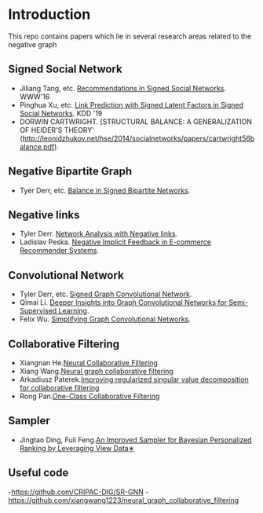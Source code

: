 # Introduction
This repo contains papers which lie in several research areas related to the negative graph

## Signed Social Network
- Jiliang Tang, etc. [Recommendations in Signed Social Networks](https://dl.acm.org/doi/pdf/10.1145/2872427.2882971). WWW'16
- Pinghua Xu, etc. [Link Prediction with Signed Latent Factors in Signed Social Networks](https://dl.acm.org/doi/pdf/10.1145/3292500.3330850). KDD '19
- DORWIN CARTWRIGHT. [STRUCTURAL BALANCE: A GENERALIZATION OF HEIDER'S THEORY'
(http://leonidzhukov.net/hse/2014/socialnetworks/papers/cartwright56balance.pdf).
## Negative Bipartite Graph 
- Tyer Derr, etc. [Balance in Signed Bipartite Networks](https://dl.acm.org/doi/pdf/10.1145/3357384.3358009).
## Negative links
- Tyler Derr. [Network Analysis with Negative links](https://dl.acm.org/doi/pdf/10.1145/3336191.3372188).
- Ladislav Peska. [Negative Implicit Feedback in E-commerce Recommender Systems](https://dl.acm.org/doi/pdf/10.1145/2479787.2479800).
## Convolutional Network
- Tyler Derr, etc. [Signed Graph Convolutional Network](https://arxiv.org/pdf/1808.06354.pdf).
- Qimai Li. [Deeper Insights into Graph Convolutional Networks for Semi-Supervised Learning](https://arxiv.org/pdf/1801.07606.pdf).
- Felix Wu. [Simplifying Graph Convolutional Networks](https://arxiv.org/pdf/1902.07153.pdf).
## Collaborative Filtering
- Xiangnan He.[Neural Collaborative Filtering](https://dl.acm.org/doi/pdf/10.1145/3038912.3052569?casa_token=42uktvQDKKoAAAAA:kBEyVjXHAIv30_sXdMfwYj_tDVVhr3lozI1Ho_GR-8KVV3CYO3t0XJulXAjogmlhwHiVnL8R4Vc)
- Xiang Wang.[Neural graph collaborative filtering](https://dl.acm.org/doi/pdf/10.1145/3331184.3331267?casa_token=PZhZWYFkQJMAAAAA:ysJIP5IowHLfbZFhaGsrx0GfhHQZY_lV3O-getVPXuEwnVXOzrowB7F5SZwFW_ufeG4LVjUHgLc)
- Arkadiusz Paterek.[Improving regularized singular value decomposition for
collaborative filtering](https://www.mimuw.edu.pl/~paterek/ap_kdd.pdf)
- Rong Pan.[One-Class Collaborative Filtering](http://www.rongpan.net/publications/pan-oneclasscf.pdf)
## Sampler
- Jingtao Ding, Fuli Feng.[An Improved Sampler for Bayesian Personalized Ranking by Leveraging View Data∗](https://dl.acm.org/doi/pdf/10.1145/3184558.3186905?casa_token=mxUvXE-G0JQAAAAA:ylgC2c7zvbaeoPSgUFVHKDh-LGzw3AFjHXLKk_CzlEx4D46V0IqDg3MuRrlkVYeWj2iHkIT897Q1)

## Useful code

-https://github.com/CRIPAC-DIG/SR-GNN
-https://github.com/xiangwang1223/neural_graph_collaborative_filtering
